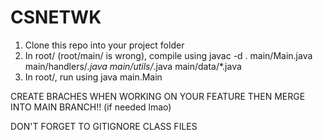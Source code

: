 # CSNETWK

1. Clone this repo into your project folder
2. In root/ (root/main/ is wrong), compile using javac -d . main/Main.java main/handlers/_.java main/utils/_.java main/data/\*.java
3. In root/, run using java main.Main

CREATE BRACHES WHEN WORKING ON YOUR FEATURE THEN MERGE INTO MAIN BRANCH!! (if needed lmao)

DON'T FORGET TO GITIGNORE CLASS FILES
